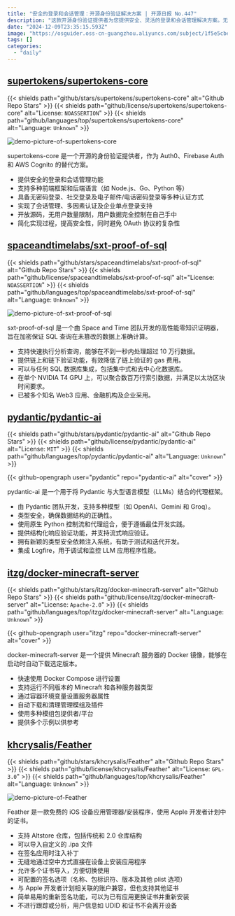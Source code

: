 ```yaml
---
title: "安全的登录和会话管理：开源身份验证解决方案 | 开源日报 No.447"
description: "这款开源身份验证提供者为您提供安全、灵活的登录和会话管理解决方案。无论您使用何种前端框架或后端语言，这款工具都能轻松集成。支持无密码登录、社交登录等多种认证方式，让您轻松管理用户身份。完全开源、无用户数量限制，让您掌控用户数据的安全。"
date: "2024-12-09T23:35:15.593Z"
image: "https://osguider.oss-cn-guangzhou.aliyuncs.com/subject/1f5e5cbef47907f2ea4e35abc6770e8b.png"
tags: []
categories:
  - "daily"
---
```


## [supertokens/supertokens-core](https://github.com/supertokens/supertokens-core)

{{< shields path="github/stars/supertokens/supertokens-core" alt="Github Repo Stars" >}} {{< shields path="github/license/supertokens/supertokens-core" alt="License: `NOASSERTION`" >}} {{< shields path="github/languages/top/supertokens/supertokens-core" alt="Language: `Unknown`" >}}

![demo-picture-of-supertokens-core](https://picgo-daily.oss-cn-guangzhou.aliyuncs.com/picgo-daily/2024/25874adb6b29440663a6d3a3bfa4212d.png)

supertokens-core 是一个开源的身份验证提供者，作为 Auth0、Firebase Auth 和 AWS Cognito 的替代方案。

- 提供安全的登录和会话管理功能
- 支持多种前端框架和后端语言（如 Node.js、Go、Python 等）
- 具备无密码登录、社交登录及电子邮件/电话密码登录等多种认证方式
- 实现了会话管理、多因素认证及企业单点登录支持
- 开放源码，无用户数量限制，用户数据完全控制在自己手中
- 简化实现过程，提高安全性，同时避免 OAuth 协议的复杂性
  
## [spaceandtimelabs/sxt-proof-of-sql](https://github.com/spaceandtimelabs/sxt-proof-of-sql)

{{< shields path="github/stars/spaceandtimelabs/sxt-proof-of-sql" alt="Github Repo Stars" >}} {{< shields path="github/license/spaceandtimelabs/sxt-proof-of-sql" alt="License: `NOASSERTION`" >}} {{< shields path="github/languages/top/spaceandtimelabs/sxt-proof-of-sql" alt="Language: `Unknown`" >}}

![demo-picture-of-sxt-proof-of-sql](https://static.osguider.com/subject/github/spaceandtimelabs/sxt-proof-of-sql/496cd806ae389cbb305047582ca25601.png)

sxt-proof-of-sql 是一个由 Space and Time 团队开发的高性能零知识证明器，旨在加密保证 SQL 查询在未篡改的数据上准确计算。

- 支持快速执行分析查询，能够在不到一秒内处理超过 10 万行数据。
- 提供链上和链下验证功能，有效降低了链上验证的 gas 费用。
- 可以与任何 SQL 数据库集成，包括集中式和去中心化数据库。
- 在单个 NVIDIA T4 GPU 上，可以聚合数百万行索引数据，并满足以太坊区块时间要求。
- 已被多个知名 Web3 应用、金融机构及企业采用。
  
## [pydantic/pydantic-ai](https://github.com/pydantic/pydantic-ai)

{{< shields path="github/stars/pydantic/pydantic-ai" alt="Github Repo Stars" >}} {{< shields path="github/license/pydantic/pydantic-ai" alt="License: `MIT`" >}} {{< shields path="github/languages/top/pydantic/pydantic-ai" alt="Language: `Unknown`" >}}

{{< github-opengraph user="pydantic" repo="pydantic-ai" alt="cover" >}}

pydantic-ai 是一个用于将 Pydantic 与大型语言模型（LLMs）结合的代理框架。

- 由 Pydantic 团队开发，支持多种模型（如 OpenAI、Gemini 和 Groq）。
- 类型安全，确保数据结构的正确性。
- 使用原生 Python 控制流和代理组合，便于遵循最佳开发实践。
- 提供结构化响应验证功能，并支持流式响应验证。
- 拥有新颖的类型安全依赖注入系统，有助于测试和迭代开发。
- 集成 Logfire，用于调试和监控 LLM 应用程序性能。
  
## [itzg/docker-minecraft-server](https://github.com/itzg/docker-minecraft-server)

{{< shields path="github/stars/itzg/docker-minecraft-server" alt="Github Repo Stars" >}} {{< shields path="github/license/itzg/docker-minecraft-server" alt="License: `Apache-2.0`" >}} {{< shields path="github/languages/top/itzg/docker-minecraft-server" alt="Language: `Unknown`" >}}

{{< github-opengraph user="itzg" repo="docker-minecraft-server" alt="cover" >}}

docker-minecraft-server 是一个提供 Minecraft 服务器的 Docker 镜像，能够在启动时自动下载选定版本。

- 快速使用 Docker Compose 进行设置
- 支持运行不同版本的 Minecraft 和各种服务器类型
- 通过容器环境变量设置服务器属性
- 自动下载和清理管理模组及插件
- 使用多种模组包提供者/平台
- 提供多个示例以供参考
  
## [khcrysalis/Feather](https://github.com/khcrysalis/Feather)

{{< shields path="github/stars/khcrysalis/Feather" alt="Github Repo Stars" >}} {{< shields path="github/license/khcrysalis/Feather" alt="License: `GPL-3.0`" >}} {{< shields path="github/languages/top/khcrysalis/Feather" alt="Language: `Unknown`" >}}

![demo-picture-of-Feather](https://static.osguider.com/subject/github/khcrysalis/Feather/0ad901efff316b4532aeffc4f78e2c5d.png)

Feather 是一款免费的 iOS 设备应用管理器/安装程序，使用 Apple 开发者计划中的证书。

- 支持 Altstore 仓库，包括传统和 2.0 仓库结构
- 可以导入自定义的 .ipa 文件
- 在签名应用时注入补丁
- 无缝地通过空中方式直接在设备上安装应用程序
- 允许多个证书导入，方便切换使用
- 可配置的签名选项（名称、包标识符、版本及其他 plist 选项）
- 与 Apple 开发者计划相关联的账户兼容，但也支持其他证书
- 简单易用的重新签名功能，可以为已有应用更换证书并重新安装
- 不进行跟踪或分析，用户信息如 UDID 和证书不会离开设备
  
